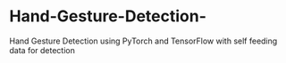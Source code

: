 # Hand-Gesture-Detection-
Hand Gesture Detection using PyTorch and TensorFlow with self feeding data for detection
